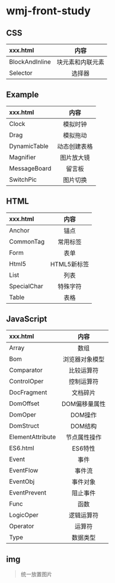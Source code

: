 # wmj-front-study
## CSS
|xxx.html|内容
|:-|:-:|
|BlockAndInline|块元素和内联元素
|Selector|选择器
## Example
|xxx.html|内容
|:-|:-:|
|Clock|模拟时钟
|Drag|模拟拖动
|DynamicTable|动态创建表格
|Magnifier|图片放大镜
|MessageBoard|留言板
|SwitchPic|图片切换
## HTML
|xxx.html|内容
|:-|:-:|
|Anchor|锚点
|CommonTag|常用标签
|Form|表单
|Html5|HTML5新标签
|List|列表
|SpecialChar|特殊字符
|Table|表格
## JavaScript
|xxx.html|内容
|:-|:-:|
|Array|数组
|Bom|浏览器对象模型
|Comparator|比较运算符
|ControlOper|控制运算符
|DocFragment|文档碎片
|DomOffset|DOM偏移量属性
|DomOper|DOM操作
|DomStruct|DOM结构
|ElementAttribute|节点属性操作
|ES6.html|ES6特性
|Event|事件
|EventFlow|事件流
|EventObj|事件对象
|EventPrevent|阻止事件
|Func|函数
|LogicOper|逻辑运算符
|Operator|运算符
|Type|数据类型
## img
> 统一放置图片
